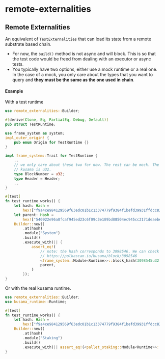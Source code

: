 # remote-externalities

## Remote Externalities

An equivalent of `TestExternalities` that can load its state from a remote substrate based chain.

- For now, the `build()` method is not async and will block. This is so that the test code would be
  freed from dealing with an executor or async tests.
- You typically have two options, either use a mock runtime or a real one. In the case of a mock, you only care about
  the types that you want to query and **they must be the same as the one used in chain**.


#### Example

With a test runtime

```rust
use remote_externalities::Builder;

#[derive(Clone, Eq, PartialEq, Debug, Default)]
pub struct TestRuntime;

use frame_system as system;
impl_outer_origin! {
	pub enum Origin for TestRuntime {}
}

impl frame_system::Trait for TestRuntime {
	..
	// we only care about these two for now. The rest can be mock. The block number type of
	// kusama is u32.
	type BlockNumber = u32;
	type Header = Header;
	..
}

#[test]
fn test_runtime_works() {
	let hash: Hash =
		hex!["f9a4ce984129569f63edc01b1c13374779f9384f1befd39931ffdcc83acf63a7"].into();
	let parent: Hash =
		hex!["540922e96a8fcaf945ed23c6f09c3e189bd88504ec945cc2171deaebeaf2f37e"].into();
	Builder::new()
		.at(hash)
		.module("System")
		.build()
		.execute_with(|| {
			assert_eq!(
				// note: the hash corresponds to 3098546. We can check only the parent.
				// https://polkascan.io/kusama/block/3098546
				<frame_system::Module<Runtime>>::block_hash(3098545u32),
				parent,
			)
		});
}
```

Or with the real kusama runtime.

```rust
use remote_externalities::Builder;
use kusama_runtime::Runtime;

#[test]
fn test_runtime_works() {
	let hash: Hash =
		hex!["f9a4ce984129569f63edc01b1c13374779f9384f1befd39931ffdcc83acf63a7"].into();
	Builder::new()
		.at(hash)
		.module("Staking")
		.build()
		.execute_with(|| assert_eq!(<pallet_staking::Module<Runtime>>::validator_count(), 400));
}
